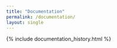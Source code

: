 ```yaml
---
title: "Documentation"
permalink: /documentation/
layout: single
---
```


{% include documentation_history.html %}